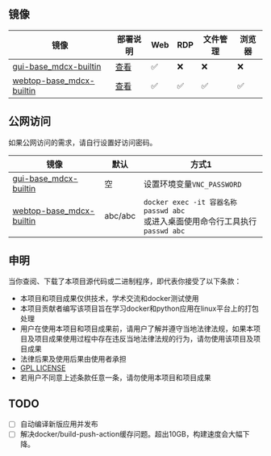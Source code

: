 ## 镜像
| 镜像 | 部署说明 | Web | RDP | 文件管理 | 浏览器 |
| --- | --- | --- | --- | --- | --- |
| [gui-base_mdcx-builtin](https://hub.docker.com/r/stainless403/gui-base_mdcx-builtin/tags) | [查看](https://github.com/northsea4/mdcx-docker/blob/main/docs/gui-base.md) | ✅ | ❌ | ❌ | ❌ |
| [webtop-base_mdcx-builtin](https://hub.docker.com/r/stainless403/webtop-base_mdcx-builtin/tags) | [查看](https://github.com/northsea4/mdcx-docker/blob/main/docs/webtop-base.md) | ✅ | ✅ | ✅ | ✅ |

## 公网访问
如果公网访问的需求，请自行设置好访问密码。

| 镜像 | 默认 | 方式1 |
| --- | --- | --- |
| [gui-base_mdcx-builtin](https://hub.docker.com/r/stainless403/gui-base_mdcx-builtin/tags) | 空 | 设置环境变量`VNC_PASSWORD` |
| [webtop-base_mdcx-builtin](https://hub.docker.com/r/stainless403/webtop-base_mdcx-builtin/tags) | abc/abc | `docker exec -it 容器名称 passwd abc`<br>或进入桌面使用命令行工具执行`passwd abc` |

## 申明
当你查阅、下载了本项目源代码或二进制程序，即代表你接受了以下条款：

- 本项目和项目成果仅供技术，学术交流和docker测试使用
- 本项目贡献者编写该项目旨在学习docker和python应用在linux平台上的打包处理
- 用户在使用本项目和项目成果前，请用户了解并遵守当地法律法规，如果本项目及项目成果使用过程中存在违反当地法律法规的行为，请勿使用该项目及项目成果
- 法律后果及使用后果由使用者承担
- [GPL LICENSE](https://github.com/northsea4/mdcx-docker/blob/main/LICENSE.md)
- 若用户不同意上述条款任意一条，请勿使用本项目和项目成果


## TODO 
- [ ] 自动编译新版应用并发布
- [ ] 解决docker/build-push-action缓存问题。超出10GB，构建速度会大幅下降。